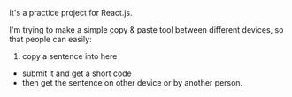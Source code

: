 It's a practice project for React.js. 

I'm trying to make a simple copy & paste tool between different devices, so that people can easily:

1. copy a sentence into here
+ submit it and get a short code
+ then get the sentence on other device or by another person.

